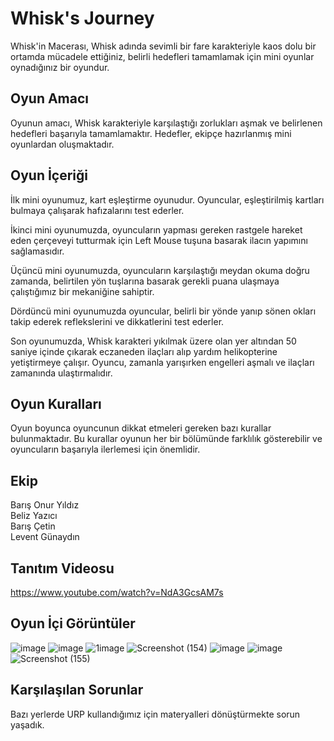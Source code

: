 # Whisk's Journey
 Whisk'in Macerası, Whisk adında sevimli bir fare karakteriyle kaos dolu bir ortamda mücadele ettiğiniz, belirli hedefleri tamamlamak için mini oyunlar oynadığınız bir oyundur.

## Oyun Amacı
Oyunun amacı, Whisk karakteriyle karşılaştığı zorlukları aşmak ve belirlenen hedefleri başarıyla tamamlamaktır. Hedefler, ekipçe hazırlanmış mini oyunlardan oluşmaktadır.

## Oyun İçeriği
İlk mini oyunumuz, kart eşleştirme oyunudur. Oyuncular, eşleştirilmiş kartları bulmaya çalışarak hafızalarını test ederler.

İkinci mini oyunumuzda, oyuncuların yapması gereken rastgele hareket eden çerçeveyi tutturmak için Left Mouse tuşuna basarak ilacın yapımını sağlamasıdır.

Üçüncü mini oyunumuzda, oyuncuların karşılaştığı meydan okuma doğru zamanda, belirtilen yön tuşlarına basarak gerekli puana ulaşmaya çalıştığımız bir mekaniğine sahiptir.

Dördüncü mini oyunumuzda oyuncular, belirli bir yönde yanıp sönen okları takip ederek reflekslerini ve dikkatlerini test ederler.

Son oyunumuzda, Whisk karakteri yıkılmak üzere olan yer altından 50 saniye içinde çıkarak eczaneden ilaçları alıp yardım helikopterine yetiştirmeye çalışır. Oyuncu, zamanla yarışırken engelleri aşmalı ve ilaçları zamanında ulaştırmalıdır.

## Oyun Kuralları
Oyun boyunca oyuncunun dikkat etmeleri gereken bazı kurallar bulunmaktadır. Bu kurallar oyunun her bir bölümünde farklılık gösterebilir ve oyuncuların başarıyla ilerlemesi için önemlidir.

## Ekip
Barış Onur Yıldız <br>
Beliz Yazıcı <br>
Barış Çetin <br>
Levent Günaydın

## Tanıtım Videosu
https://www.youtube.com/watch?v=NdA3GcsAM7s

## Oyun İçi Görüntüler

![image](https://github.com/barisonuryy/OUAProject/assets/86011311/2102dbf2-5c81-49dc-b7c5-136f0fffeab2)
![image](https://github.com/barisonuryy/OUAProject/assets/86011311/1d5b8eff-b226-4161-a4da-320351764b69)
![1image](https://github.com/barisonuryy/OUAProject/assets/86011311/f2818f1d-d852-4aa6-9d11-1cf3c6814dc8)
![Screenshot (154)](https://github.com/barisonuryy/OUAProject/assets/86011311/6be8084c-969d-4a3c-9091-5458a3ca8fdb)
![image](https://github.com/barisonuryy/OUAProject/assets/86011311/a477b6b5-783c-4a85-b923-7cf91c0480dc)
![image](https://github.com/barisonuryy/OUAProject/assets/86011311/e7c28ac6-6177-4f24-af60-17bdb3e563b5)
![Screenshot (155)](https://github.com/barisonuryy/OUAProject/assets/86011311/ff70878a-56b6-448d-ba5e-c50f83365dbd)



## Karşılaşılan Sorunlar
Bazı yerlerde URP kullandığımız için materyalleri dönüştürmekte sorun yaşadık.

